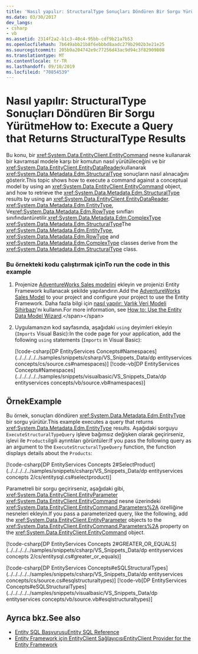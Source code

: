 ```yaml
---
title: 'Nasıl yapılır: StructuralType Sonuçları Döndüren Bir Sorgu Yürütme'
ms.date: 03/30/2017
dev_langs:
- csharp
- vb
ms.assetid: 2314f2a2-b1c3-40c4-95bb-cdf9b21a7b53
ms.openlocfilehash: 7b649abb21b8f6ebbbd8aadc279b2902b3e21e25
ms.sourcegitcommit: 205b9a204742e9c77256d43ac9d94c3f82909808
ms.translationtype: MT
ms.contentlocale: tr-TR
ms.lasthandoff: 09/10/2019
ms.locfileid: "70854539"
---
```

# <a name="how-to-execute-a-query-that-returns-structuraltype-results"></a><span data-ttu-id="22fa6-102">Nasıl yapılır: StructuralType Sonuçları Döndüren Bir Sorgu Yürütme</span><span class="sxs-lookup"><span data-stu-id="22fa6-102">How to: Execute a Query that Returns StructuralType Results</span></span>
<span data-ttu-id="22fa6-103">Bu konu, bir <xref:System.Data.EntityClient.EntityCommand> nesne kullanarak bir kavramsal modele karşı bir komutun nasıl yürütüleceğini ve bir <xref:System.Data.EntityClient.EntityDataReader>kullanarak <xref:System.Data.Metadata.Edm.StructuralType> sonuçların nasıl alınacağını gösterir.</span><span class="sxs-lookup"><span data-stu-id="22fa6-103">This topic shows how to execute a command against a conceptual model by using an <xref:System.Data.EntityClient.EntityCommand> object, and how to retrieve the <xref:System.Data.Metadata.Edm.StructuralType> results by using an <xref:System.Data.EntityClient.EntityDataReader>.</span></span> <span data-ttu-id="22fa6-104"><xref:System.Data.Metadata.Edm.EntityType>, Ve<xref:System.Data.Metadata.Edm.RowType> sınıfları sınıfındantüretilir.<xref:System.Data.Metadata.Edm.ComplexType> <xref:System.Data.Metadata.Edm.StructuralType></span><span class="sxs-lookup"><span data-stu-id="22fa6-104">The <xref:System.Data.Metadata.Edm.EntityType>, <xref:System.Data.Metadata.Edm.RowType> and <xref:System.Data.Metadata.Edm.ComplexType> classes derive from the <xref:System.Data.Metadata.Edm.StructuralType> class.</span></span>  
  
### <a name="to-run-the-code-in-this-example"></a><span data-ttu-id="22fa6-105">Bu örnekteki kodu çalıştırmak için</span><span class="sxs-lookup"><span data-stu-id="22fa6-105">To run the code in this example</span></span>  
  
1. <span data-ttu-id="22fa6-106">Projenize [AdventureWorks Sales modelini](https://github.com/Microsoft/sql-server-samples/releases/tag/adventureworks) ekleyin ve projenizi Entity Framework kullanacak şekilde yapılandırın.</span><span class="sxs-lookup"><span data-stu-id="22fa6-106">Add the [AdventureWorks Sales Model](https://github.com/Microsoft/sql-server-samples/releases/tag/adventureworks) to your project and configure your project to use the Entity Framework.</span></span> <span data-ttu-id="22fa6-107">Daha fazla bilgi için [nasıl yapılır: Varlık Veri Modeli Sihirbazı](https://docs.microsoft.com/previous-versions/dotnet/netframework-4.0/bb738677(v=vs.100))'nı kullanın.</span><span class="sxs-lookup"><span data-stu-id="22fa6-107">For more information, see [How to: Use the Entity Data Model Wizard](https://docs.microsoft.com/previous-versions/dotnet/netframework-4.0/bb738677(v=vs.100)).</span></span>  
  
2. <span data-ttu-id="22fa6-108">Uygulamanızın kod sayfasında, aşağıdaki `using` deyimleri ekleyin (`Imports` Visual Basic):</span><span class="sxs-lookup"><span data-stu-id="22fa6-108">In the code page for your application, add the following `using` statements (`Imports` in Visual Basic):</span></span>  
  
     [!code-csharp[DP EntityServices Concepts#Namespaces](../../../../../samples/snippets/csharp/VS_Snippets_Data/dp entityservices concepts/cs/source.cs#namespaces)]
     [!code-vb[DP EntityServices Concepts#Namespaces](../../../../../samples/snippets/visualbasic/VS_Snippets_Data/dp entityservices concepts/vb/source.vb#namespaces)]  
  
## <a name="example"></a><span data-ttu-id="22fa6-109">Örnek</span><span class="sxs-lookup"><span data-stu-id="22fa6-109">Example</span></span>  
 <span data-ttu-id="22fa6-110">Bu örnek, sonuçları döndüren <xref:System.Data.Metadata.Edm.EntityType> bir sorgu yürütür.</span><span class="sxs-lookup"><span data-stu-id="22fa6-110">This example executes a query that returns <xref:System.Data.Metadata.Edm.EntityType> results.</span></span> <span data-ttu-id="22fa6-111">Aşağıdaki sorguyu `ExecuteStructuralTypeQuery` işleve bağımsız değişken olarak geçirirseniz, işlevi ile `Products`ilgili ayrıntıları görüntüler:</span><span class="sxs-lookup"><span data-stu-id="22fa6-111">If you pass the following query as an argument to the `ExecuteStructuralTypeQuery` function, the function displays details about the `Products`:</span></span>  
  
 [!code-csharp[DP EntityServices Concepts 2#SelectProduct](../../../../../samples/snippets/csharp/VS_Snippets_Data/dp entityservices concepts 2/cs/entitysql.cs#selectproduct)]  
  
 <span data-ttu-id="22fa6-112">Parametreli bir sorgu geçirirseniz, aşağıdaki gibi, <xref:System.Data.EntityClient.EntityParameter> <xref:System.Data.EntityClient.EntityCommand> nesne üzerindeki <xref:System.Data.EntityClient.EntityCommand.Parameters%2A> özelliğine nesneleri ekleyin.</span><span class="sxs-lookup"><span data-stu-id="22fa6-112">If you pass a parameterized query, like the following, add the <xref:System.Data.EntityClient.EntityParameter> objects to the <xref:System.Data.EntityClient.EntityCommand.Parameters%2A> property on the <xref:System.Data.EntityClient.EntityCommand> object.</span></span>  
  
 [!code-csharp[DP EntityServices Concepts 2#GREATER_OR_EQUALS](../../../../../samples/snippets/csharp/VS_Snippets_Data/dp entityservices concepts 2/cs/entitysql.cs#greater_or_equals)]  
  
 [!code-csharp[DP EntityServices Concepts#eSQLStructuralTypes](../../../../../samples/snippets/csharp/VS_Snippets_Data/dp entityservices concepts/cs/source.cs#esqlstructuraltypes)]
 [!code-vb[DP EntityServices Concepts#eSQLStructuralTypes](../../../../../samples/snippets/visualbasic/VS_Snippets_Data/dp entityservices concepts/vb/source.vb#esqlstructuraltypes)]  
  
## <a name="see-also"></a><span data-ttu-id="22fa6-113">Ayrıca bkz.</span><span class="sxs-lookup"><span data-stu-id="22fa6-113">See also</span></span>

- [<span data-ttu-id="22fa6-114">Entity SQL Başvurusu</span><span class="sxs-lookup"><span data-stu-id="22fa6-114">Entity SQL Reference</span></span>](./language-reference/entity-sql-reference.md)
- [<span data-ttu-id="22fa6-115">Entity Framework için EntityClient Sağlayıcısı</span><span class="sxs-lookup"><span data-stu-id="22fa6-115">EntityClient Provider for the Entity Framework</span></span>](entityclient-provider-for-the-entity-framework.md)
